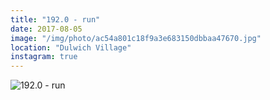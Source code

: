 ```yaml
---
title: "192.0 - run"
date: 2017-08-05
image: "/img/photo/ac54a801c18f9a3e683150dbbaa47670.jpg"
location: "Dulwich Village"
instagram: true
---
```


![192.0 - run](/img/photo/ac54a801c18f9a3e683150dbbaa47670.jpg)
